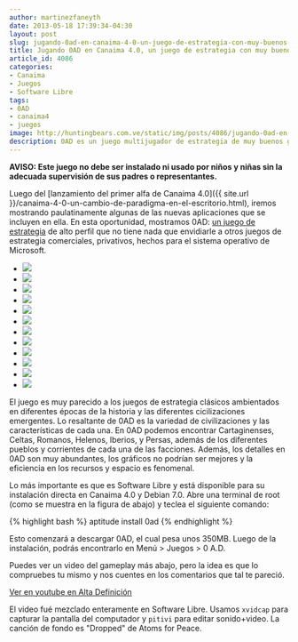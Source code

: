 ```yaml
---
author: martinezfaneyth
date: 2013-05-18 17:39:34-04:30
layout: post
slug: jugando-0ad-en-canaima-4-0-un-juego-de-estrategia-con-muy-buenos-graficos
title: Jugando 0AD en Canaima 4.0, un juego de estrategia con muy buenos gráficos
article_id: 4086
categories:
- Canaima
- Juegos
- Software Libre
tags:
- 0AD
- canaima4
- juegos
image: http://huntingbears.com.ve/static/img/posts/4086/jugando-0ad-en-canaima-4-0-un-juego-de-estrategia-con-muy-buenos-graficos__1.jpg
description: 0AD es un juego multijugador de estrategia de muy buenos gráficos y que funciona perfectamente en Canaima 4.0.
---
```


**AVISO: Este juego no debe ser instalado ni usado por niños y niñas sin la adecuada supervisión de sus padres o representantes.**

Luego del [lanzamiento del primer alfa de Canaima 4.0]({{ site.url }}/canaima-4-0-un-cambio-de-paradigma-en-el-escritorio.html), iremos mostrando paulatinamente algunas de las nuevas aplicaciones que se incluyen en ella. En esta oportunidad, mostramos 0AD: [un juego de estrategia](http://play0ad.com/) de alto perfil que no tiene nada que envidiarle a otros juegos de estrategia comerciales, privativos, hechos para el sistema operativo de Microsoft.

<div class="picasa">
    <ul class="picasa-album">
        <li class="picasa-image">
            <a class="picasa-image-large" href="http://huntingbears.com.ve/static/img/posts/4086/jugando-0ad-en-canaima-4-0-un-juego-de-estrategia-con-muy-buenos-graficos__1.jpg">
                <img class="picasa-image-thumb" src="http://huntingbears.com.ve/static/img/posts/4086/jugando-0ad-en-canaima-4-0-un-juego-de-estrategia-con-muy-buenos-graficos__3.jpg" />
            </a>
        </li>
        <li class="picasa-image">
            <a class="picasa-image-large" href="http://huntingbears.com.ve/static/img/posts/4086/jugando-0ad-en-canaima-4-0-un-juego-de-estrategia-con-muy-buenos-graficos__4.jpg">
                <img class="picasa-image-thumb" src="http://huntingbears.com.ve/static/img/posts/4086/jugando-0ad-en-canaima-4-0-un-juego-de-estrategia-con-muy-buenos-graficos__5.jpg" />
            </a>
        </li>
        <li class="picasa-image">
            <a class="picasa-image-large" href="http://huntingbears.com.ve/static/img/posts/4086/jugando-0ad-en-canaima-4-0-un-juego-de-estrategia-con-muy-buenos-graficos__6.jpg">
                <img class="picasa-image-thumb" src="http://huntingbears.com.ve/static/img/posts/4086/jugando-0ad-en-canaima-4-0-un-juego-de-estrategia-con-muy-buenos-graficos__7.jpg" />
            </a>
        </li>
        <li class="picasa-image">
            <a class="picasa-image-large" href="http://huntingbears.com.ve/static/img/posts/4086/jugando-0ad-en-canaima-4-0-un-juego-de-estrategia-con-muy-buenos-graficos__8.jpg">
                <img class="picasa-image-thumb" src="http://huntingbears.com.ve/static/img/posts/4086/jugando-0ad-en-canaima-4-0-un-juego-de-estrategia-con-muy-buenos-graficos__9.jpg" />
            </a>
        </li>
        <li class="picasa-image">
            <a class="picasa-image-large" href="http://huntingbears.com.ve/static/img/posts/4086/jugando-0ad-en-canaima-4-0-un-juego-de-estrategia-con-muy-buenos-graficos__10.jpg">
                <img class="picasa-image-thumb" src="http://huntingbears.com.ve/static/img/posts/4086/jugando-0ad-en-canaima-4-0-un-juego-de-estrategia-con-muy-buenos-graficos__11.jpg" />
            </a>
        </li>
        <li class="picasa-image">
            <a class="picasa-image-large" href="http://huntingbears.com.ve/static/img/posts/4086/jugando-0ad-en-canaima-4-0-un-juego-de-estrategia-con-muy-buenos-graficos__12.jpg">
                <img class="picasa-image-thumb" src="http://huntingbears.com.ve/static/img/posts/4086/jugando-0ad-en-canaima-4-0-un-juego-de-estrategia-con-muy-buenos-graficos__13.jpg" />
            </a>
        </li>
        <li class="picasa-image">
            <a class="picasa-image-large" href="http://huntingbears.com.ve/static/img/posts/4086/jugando-0ad-en-canaima-4-0-un-juego-de-estrategia-con-muy-buenos-graficos__14.jpg">
                <img class="picasa-image-thumb" src="http://huntingbears.com.ve/static/img/posts/4086/jugando-0ad-en-canaima-4-0-un-juego-de-estrategia-con-muy-buenos-graficos__15.jpg" />
            </a>
        </li>
        <li class="picasa-image">
            <a class="picasa-image-large" href="http://huntingbears.com.ve/static/img/posts/4086/jugando-0ad-en-canaima-4-0-un-juego-de-estrategia-con-muy-buenos-graficos__16.jpg">
                <img class="picasa-image-thumb" src="http://huntingbears.com.ve/static/img/posts/4086/jugando-0ad-en-canaima-4-0-un-juego-de-estrategia-con-muy-buenos-graficos__17.jpg" />
            </a>
        </li>
        <li class="picasa-image">
            <a class="picasa-image-large" href="http://huntingbears.com.ve/static/img/posts/4086/jugando-0ad-en-canaima-4-0-un-juego-de-estrategia-con-muy-buenos-graficos__18.jpg">
                <img class="picasa-image-thumb" src="http://huntingbears.com.ve/static/img/posts/4086/jugando-0ad-en-canaima-4-0-un-juego-de-estrategia-con-muy-buenos-graficos__19.jpg" />
            </a>
        </li>
        <li class="picasa-image">
            <a class="picasa-image-large" href="http://huntingbears.com.ve/static/img/posts/4086/jugando-0ad-en-canaima-4-0-un-juego-de-estrategia-con-muy-buenos-graficos__20.jpg">
                <img class="picasa-image-thumb" src="http://huntingbears.com.ve/static/img/posts/4086/jugando-0ad-en-canaima-4-0-un-juego-de-estrategia-con-muy-buenos-graficos__21.jpg" />
            </a>
        </li>
        <li class="picasa-image">
            <a class="picasa-image-large" href="http://huntingbears.com.ve/static/img/posts/4086/jugando-0ad-en-canaima-4-0-un-juego-de-estrategia-con-muy-buenos-graficos__22.jpg">
                <img class="picasa-image-thumb" src="http://huntingbears.com.ve/static/img/posts/4086/jugando-0ad-en-canaima-4-0-un-juego-de-estrategia-con-muy-buenos-graficos__23.jpg" />
            </a>
        </li>
        <li class="picasa-image">
            <a class="picasa-image-large" href="http://huntingbears.com.ve/static/img/posts/4086/jugando-0ad-en-canaima-4-0-un-juego-de-estrategia-con-muy-buenos-graficos__24.jpg">
                <img class="picasa-image-thumb" src="http://huntingbears.com.ve/static/img/posts/4086/jugando-0ad-en-canaima-4-0-un-juego-de-estrategia-con-muy-buenos-graficos__25.jpg" />
            </a>
        </li>
    </ul>
</div>

El juego es muy parecido a los juegos de estrategia clásicos ambientados en diferentes épocas de la historia y las diferentes cicilizaciones emergentes. Lo resaltante de 0AD es la variedad de civilizaciones y las características de cada una. En 0AD podemos encontrar Cartaginenses, Celtas, Romanos, Helenos, Iberios, y Persas, además de los diferentes pueblos y corrientes de cada una de las facciones. Además, los detalles en 0AD son muy abundantes, los gráficos no podrían ser mejores y la eficiencia en los recursos y espacio es fenomenal.

Lo más importante es que es Software Libre y está disponible para su instalación directa en Canaima 4.0 y Debian 7.0. Abre una terminal de root (como se muestra en la figura de abajo) y teclea el siguiente comando:

{% highlight bash %}
aptitude install 0ad
{% endhighlight %}

<span class="figure figure-100" data-figure-src="http://huntingbears.com.ve/static/img/posts/4086/jugando-0ad-en-canaima-4-0-un-juego-de-estrategia-con-muy-buenos-graficos__26.jpg" data-figure-href="http://huntingbears.com.ve/static/img/posts/4086/jugando-0ad-en-canaima-4-0-un-juego-de-estrategia-con-muy-buenos-graficos__26.jpg"></span>

Esto comenzará a descargar 0AD, el cual pesa unos 350MB. Luego de la instalación, podrás encontrarlo en Menú > Juegos > 0 A.D.

Puedes ver un video del gameplay más abajo, pero la idea es que lo compruebes tu mismo y nos cuentes en los comentarios que tal te pareció.

<span class="youtube" data-youtube-id="8tC0R1y4a4s"></span>

[Ver en youtube en Alta Definición](http://www.youtube.com/watch?v=8tC0R1y4a4s&amp;hd=1&amp;fs=1)

El video fué mezclado enteramente en Software Libre. Usamos `xvidcap` para capturar la pantalla del computador y `pitivi` para editar sonido+video. La canción de fondo es "Dropped" de Atoms for Peace.
